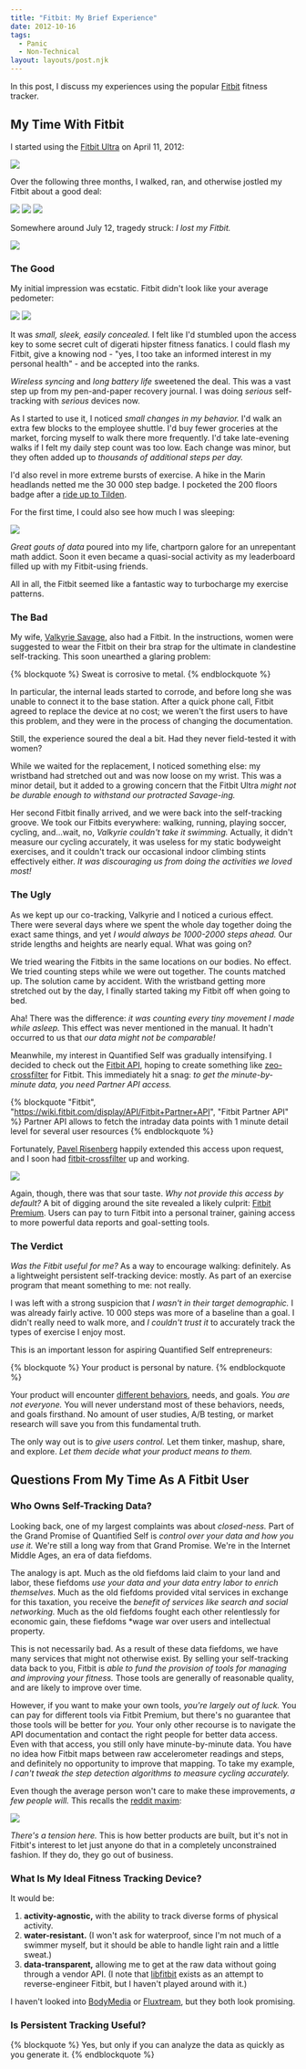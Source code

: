 ```yaml
---
title: "Fitbit: My Brief Experience"
date: 2012-10-16
tags:
  - Panic
  - Non-Technical
layout: layouts/post.njk
---
```


In this post, I discuss my experiences using the popular [Fitbit](http://www.fitbit.com/) fitness tracker.

<!-- more -->

## My Time With Fitbit

I started using the [Fitbit Ultra](http://www.fitbit.com/product) on April 11, 2012:

<img src="https://lh6.googleusercontent.com/-BbdI4RDLEPg/UH4U2PwH7AI/AAAAAAAAAFI/cdY5hnwl3so/s400/steps-april.jpg" />

Over the following three months, I walked, ran, and otherwise jostled my Fitbit about a good deal:

<img src="https://lh6.googleusercontent.com/-Rk-sPLHtYVg/UH4U3FhjRJI/AAAAAAAAAFY/J7Ygbqqfi_k/s288/lifetime-steps.jpg" />
<img src="https://lh4.googleusercontent.com/-663jKpbc6yw/UH4U3vzf8EI/AAAAAAAAAFg/-EnTuoTD9LQ/s288/lifetime-floors.jpg" />
<img src="https://lh4.googleusercontent.com/-yzUccJOlbCQ/UH4U36eSCJI/AAAAAAAAAFk/Qmx-r-swHwc/s800/lifetime-distance.jpg" />

Somewhere around July 12, tragedy struck: *I lost my Fitbit.*

<img src="https://lh3.googleusercontent.com/--zc0squq1yo/UH4U1nCGuQI/AAAAAAAAAE8/aDOP5c1f0pw/s400/steps-july.jpg" />

### The Good

My initial impression was ecstatic. Fitbit didn't look like your average pedometer:

<img src="https://lh5.googleusercontent.com/-eLa1uqTeKRg/UH4U5G5GSNI/AAAAAAAAAF0/RiNA89GciGQ/s288/fitbit.jpg" />
<img src="https://lh5.googleusercontent.com/-eRCIrQhA5Kk/UH4U1SaRsKI/AAAAAAAAAE0/4y8n3UjOl-c/s288/janky-pedometer.jpg" />

It was *small, sleek, easily concealed.* I felt like I'd stumbled upon the access key to some secret cult of digerati hipster fitness fanatics. I could flash my Fitbit, give a knowing nod - "yes, I too take an informed interest in my personal health" - and be accepted into the ranks.

*Wireless syncing* and *long battery life* sweetened the deal. This was a vast step up from my pen-and-paper recovery journal. I was doing *serious* self-tracking with *serious* devices now.

As I started to use it, I noticed *small changes in my behavior.* I'd walk an extra few blocks to the employee shuttle. I'd buy fewer groceries at the market, forcing myself to walk there more frequently. I'd take late-evening walks if I felt my daily step count was too low. Each change was minor, but they often added up to *thousands of additional steps per day.*

I'd also revel in more extreme bursts of exercise. A hike in the Marin headlands netted me the 30 000 step badge. I pocketed the 200 floors badge after a [ride up to Tilden](http://goo.gl/maps/jB7fa).

For the first time, I could also see how much I was sleeping:

<img src="https://lh6.googleusercontent.com/-QGWtSgEdMz8/UH4U5qNFyXI/AAAAAAAAAF8/5dGzfE_2YBk/s400/sleep-graph.jpg" />

*Great gouts of data* poured into my life, chartporn galore for an unrepentant math addict. Soon it even became a quasi-social activity as my leaderboard filled up with my Fitbit-using friends.

All in all, the Fitbit seemed like a fantastic way to turbocharge my exercise patterns.

### The Bad

My wife, [Valkyrie Savage](http://www.eecs.berkeley.edu/~valkyrie/), also had a Fitbit. In the instructions, women were suggested to wear the Fitbit on their bra strap for the ultimate in clandestine self-tracking. This soon unearthed a glaring problem:

{% blockquote %}
Sweat is corrosive to metal.
{% endblockquote %}

In particular, the internal leads started to corrode, and before long she was unable to connect it to the base station. After a quick phone call, Fitbit agreed to replace the device at no cost; we weren't the first users to have this problem, and they were in the process of changing the documentation.

Still, the experience soured the deal a bit. Had they never field-tested it with women?

While we waited for the replacement, I noticed something else: my wristband had stretched out and was now loose on my wrist. This was a minor detail, but it added to a growing concern that the Fitbit Ultra *might not be durable enough to withstand our protracted Savage-ing.*

Her second Fitbit finally arrived, and we were back into the self-tracking groove. We took our Fitbits everywhere: walking, running, playing soccer, cycling, and...wait, no, *Valkyrie couldn't take it swimming.* Actually, it didn't measure our cycling accurately, it was useless for my static bodyweight exercises, and it couldn't track our occasional indoor climbing stints effectively either. *It was discouraging us from doing the activities we loved most!*

### The Ugly

As we kept up our co-tracking, Valkyrie and I noticed a curious effect. There were several days where we spent the whole day together doing the exact same things, and yet *I would always be 1000-2000 steps ahead.* Our stride lengths and heights are nearly equal. What was going on?

We tried wearing the Fitbits in the same locations on our bodies. No effect. We tried counting steps while we were out together. The counts matched up. The solution came by accident. With the wristband getting more stretched out by the day, I finally started taking my Fitbit off when going to bed.

Aha! There was the difference: *it was counting every tiny movement I made while asleep.* This effect was never mentioned in the manual. It hadn't occurred to us that *our data might not be comparable!*

Meanwhile, my interest in Quantified Self was gradually intensifying. I decided to check out the [Fitbit API](http://dev.fitbit.com/), hoping to create something like [zeo-crossfilter](https://github.com/beaugunderson/zeo-crossfilter) for Fitbit. This immediately hit a snag: *to get the minute-by-minute data, you need Partner API access.*

{% blockquote "Fitbit", "https://wiki.fitbit.com/display/API/Fitbit+Partner+API", "Fitbit Partner API" %}
Partner API allows to fetch the intraday data points with 1 minute detail level for several user resources
{% endblockquote %}

Fortunately, [Pavel Risenberg](http://pavelrisenberg.com/) happily extended this access upon request, and I soon had [fitbit-crossfilter](https://github.com/candu/fitbit-crossfilter) up and working.

<img src="https://lh6.googleusercontent.com/-Ys7TdGOf2kI/UH4U6Tb2pRI/AAAAAAAAAGE/yVHssco65NU/s640/fitbit-crossfilter.jpg" />

Again, though, there was that sour taste. *Why not provide this access by default?* A bit of digging around the site revealed a likely culprit: [Fitbit Premium](http://www.fitbit.com/premium/about). Users can pay to turn Fitbit into a personal trainer, gaining access to more powerful data reports and goal-setting tools.

### The Verdict

*Was the Fitbit useful for me?* As a way to encourage walking: definitely. As a lightweight persistent self-tracking device: mostly. As part of an exercise program that meant something to me: not really.

I was left with a strong suspicion that *I wasn't in their target demographic.* I was already fairly active. 10 000 steps was more of a baseline than a goal. I didn't really need to walk more, and *I couldn't trust it* to accurately track the types of exercise I enjoy most.

This is an important lesson for aspiring Quantified Self entrepreneurs:

{% blockquote %}
Your product is personal by nature.
{% endblockquote %}

Your product will encounter [different behaviors](http://quantifiedself.com/2012/08/nir-eyal-knowing-your-behaviour-type-from-gary-wolf-on-vimeo/), needs, and goals. *You are not everyone.* You will never understand most of these behaviors, needs, and goals firsthand. No amount of user studies, A/B testing, or market research will save you from this fundamental truth.

The only way out is to *give users control.* Let them tinker, mashup, share, and explore. *Let them decide what your product means to them.*

## Questions From My Time As A Fitbit User

### Who Owns Self-Tracking Data?

Looking back, one of my largest complaints was about *closed-ness.* Part
of the Grand Promise of Quantified Self is *control over your data and how you
use it.* We're still a long way from that Grand Promise. We're in the Internet
Middle Ages, an era of data fiefdoms.

The analogy is apt. Much as the old fiefdoms laid claim to your land and labor, these fiefdoms *use your data and your data entry labor to enrich themselves.* Much as the old fiefdoms provided vital services in exchange for this taxation, you receive the *benefit of services like search and social networking.* Much as the old fiefdoms fought each other relentlessly for economic gain, these fiefdoms *wage war over users and intellectual property.

This is not necessarily bad. As a result of these data fiefdoms, we have many services that might not otherwise exist. By selling your self-tracking data back to you, Fitbit is *able to fund the provision of tools for managing and improving your fitness.* Those tools are generally of reasonable quality, and are likely to improve over time.

However, if you want to make your own tools, *you're largely out of luck.* You can pay for different tools via Fitbit Premium, but there's no
guarantee that those tools will be better for *you.* Your only other recourse is to navigate the API documentation and contact the right people for better data access. Even with that access, you still only have minute-by-minute data. You have no idea how Fitbit maps between raw accelerometer readings and steps, and definitely no opportunity to improve that mapping. To take my example, *I can't tweak the step detection algorithms to measure cycling accurately.*

Even though the average person won't care to make these improvements, *a few people will.* This recalls the [reddit maxim](https://www.facebook.com/photo.php?fbid=3563106890027):

<img src="https://lh6.googleusercontent.com/-Y4JWrp5wBmU/UH4U4dNSO-I/AAAAAAAAAFs/qCIibiyvafk/s400/give-a-damn.jpg" />

*There's a tension here.* This is how better products are built, but it's not in Fitbit's interest to let just anyone do that in a completely unconstrained fashion. If they do, they go out of business.

### What Is My Ideal Fitness Tracking Device?

It would be:

1. **activity-agnostic,** with the ability to track diverse forms of
   physical activity.
2. **water-resistant.** (I won't ask for waterproof, since I'm not much of a
   swimmer myself, but it should be able to handle light rain and a little
   sweat.)
3. **data-transparent,** allowing me to get at the raw data without going
   through a vendor API. (I note that [libfitbit](https://github.com/qdot/libfitbit) exists as an
   attempt to reverse-engineer Fitbit, but I haven't played around with it.)

I haven't looked into [BodyMedia](http://www.bodymedia.com/) or [Fluxtream](https://fluxtream.com), but they both look promising.

### Is Persistent Tracking Useful?

{% blockquote %}
Yes, but only if you can analyze the data as quickly as you generate it.
{% endblockquote %}
